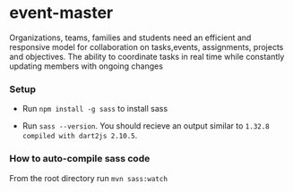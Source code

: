 # event-master
Organizations, teams, families and students need an efficient and responsive model for collaboration on tasks,events, assignments, projects and objectives. The ability to coordinate tasks in real time while constantly updating members with ongoing changes

### Setup


- Run `npm install -g sass` to install sass 

- Run `sass --version`. You should recieve an output similar to `1.32.8 compiled with dart2js 2.10.5`.



### How to auto-compile sass code 

From the root directory run `mvn sass:watch`
